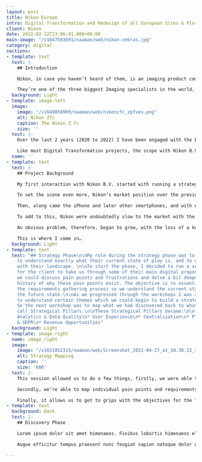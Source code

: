 ```yaml
---
layout: post
title: Nikon Europe
intro: Digital Transformation and Redesign of all European Sites & Platforms
client: Nikon
date: 2022-02-12T23:06:41.000+00:00
main-image: "/v1647593691/naaman/web/nikon-zebras.jpg"
category: digital
sections:
- template: text
  text: |-
    ## Introduction

    Nikon, in case you haven’t heard of them, is an imaging product company. They specialise in the manufacture and development of consumer photography products like cameras and lenses, and sport optics like binoculars and microscopy products.

    They’re one of the three biggest Imaging specialists in the world, that being Nikon, Sony and Canon. Nikon has been one of the biggest for the best part of the last 100 years since their founding in 1917.
  background: Light
- template: image-left
  image:
    image: "/v1649856909/naaman/web/nikonzfc_zpfves.png"
    alt: Nikon Zfc
    caption: The Nikon Z fc
    size: ''
  text: |-
    Over the last 2 years (2020 to 2022) I have been engaged with the European division of Nikon (Nikon B.V.) on an extensive Digital Transformation project. As an avid photography enthusiast, this was such a great opportunity to work on a product from an industry and brand I love.

    Like most Digital Transformation projects, the scope with Nikon B.V. is huge, from E-Commerce to Automated Marketing and everything in-between. There is no aspect of the B.V. ecosystem I didn’t touch.
  name: ''
- template: text
  text: |-
    ## Project Background

    My first interaction with Nikon B.V. started with running a strategy phase rather than a typical Discovery Phase. The idea is that Nikon knew they needed change but needed our help in first understanding what’s gone wrong and what needs to be done before we can look at any form of solution.

    To set the scene even more, Nikon’s market position over the previous 20 years had been slipping. During the early 2000s, Nikon was flying high dominating the marketplace with enthusiast and pro ranges and also with the compact camera ranges perfect for the general consumer. So profit was high and with it was the autonomy of each market within Europe, markets could effectively do what they wanted, creating marketing sites and campaigns at will.

    Then, along came the iPhone and later other smartphones, and with every iteration, the built-in cameras on smartphones, companion software and the rise and easily integrated social media platform, the compact camera slowly died out.

    To add to this, Nikon were undoubtedly slow to the market with the release of new camera tech, Mirrorless. Sony broke the new market first, followed by Canon but Nikon didn’t make it to market with Mirrorless for a few years after, by which point they were playing catch-up and have arguably been doing so since.

    An obvious problem, therefore, began to grow, with the loss of a key segment in compact cameras and their lateness to the Mirrorless market, Nikon’s revenue and market share started to diminish yet their tech stack was unable to change with it. The result of markets being able to create and spend what they want over the last 20 years had left Nikon B.V.’s tech stack fragmented, decentralised and ultimately haemorrhaging money.

    This is where I come in…
  background: Light
- template: text
  text: "## Strategy Phase\n\nMy role during the strategy phase was to work with Nikon
    to understand exactly what their current state of play is, and to get to grips
    with their landscape. \n\nTo start the phase, I decided to run a series of workshops
    for the client to take us through some of their main digital propositions where
    we could discuss pain points and frustrations and delve a bit deeper into the
    history of why those pain points exist. The objective is to essential reverse
    the requirements gathering process so we understand the current state rather than
    the future state.\n\nAs we progressed through the workshops I was able to begin
    to understand certain themes which we could begin to build a strategy around.
    So the next workshop was to map what we had discovered back to what I would now
    call Strategical Pillars.\n\nThese Strategical Pillars became:\n\n* Cost Saving\n*
    Analytics & Data Quality\n* User Experience\n* Centralisation\n* Platform Security
    & GDPR\n* Revenue Opportunities"
  background: Light
- template: image-right
  name: image_right
  image:
    image: "/v1651052315/naaman/web/Screenshot_2022-04-27_at_10.38.22_xdhj9l.png"
    alt: Strategy Mapping
    caption: ''
    size: '600'
  text: |-
    This session allowed us to do a few things, firstly, we were able to validate with the client the Strategical Pillars to make sure we’re all aligned on the particular areas of focus.

    Secondly, we’re able to map individual pain points and requirements to pillars to give context to certain requirements.

    Finally, it allows us to get to grips with the objectives for the following projects and to be able to begin to understand the scope of work ahead.
- template: text
  background: Dark
  text: |-
    ## Discovery Phase

    Lorem ipsum dolor sit amet himenaeos. Finibus lobortis himenaeos elementum auctor sollicitudin platea ad et pulvinar dignissim. Consequat ligula finibus dui ornare ridiculus bibendum platea leo ullamcorper mus eleifend. Class taciti tristique purus cursus hendrerit laoreet magnis rutrum. Mus integer non dui arcu at duis conubia quis est lectus. Dapibus augue faucibus sollicitudin viverra pretium praesent nisl interdum. Sem mauris tristique elit pede at.

    Augue efficitur tempus praesent nunc feugiat sapien natoque dolor nibh himenaeos. Fames taciti viverra lobortis scelerisque commodo hendrerit vivamus vestibulum quam libero tempus. Mattis si nullam ligula elit quis amet. Sapien sollicitudin erat tristique fames commodo nunc netus id praesent consequat cras. Quam felis ante diam est blandit ex pellentesque montes.

---
```

